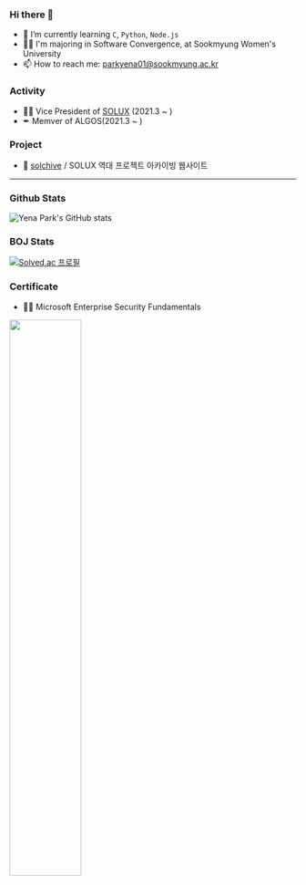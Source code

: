 ### Hi there 👋
- 🌱 I’m currently learning `C`, `Python`, `Node.js`
- 👩‍🎓 I'm majoring in Software Convergence, at Sookmyung Women's University
- 📫 How to reach me: parkyena01@sookmyung.ac.kr

### Activity
- 👩‍💼 Vice President of [SOLUX](https://solux.tistory.com/) (2021.3 ~ )
- ✒ Memver of ALGOS(2021.3 ~ )

### Project
- 💾 [solchive](https://github.com/Yena777/solchive.git) / SOLUX 역대 프로젝트 아카이빙 웹사이트

***
### Github Stats
![Yena Park's GitHub stats](https://github-readme-stats.vercel.app/api?username=yena777&show_icons=true&theme=radical)

### BOJ Stats
[![Solved.ac 프로필](http://mazassumnida.wtf/api/v2/generate_badge?boj=yeana0601)](https://solved.ac/yeana0601)

### Certificate
- 🕵️‍♀️ Microsoft Enterprise Security Fundamentals 
<img src="https://user-images.githubusercontent.com/76472415/109378758-62481800-7918-11eb-9d61-1a382dc4ec2d.jpg" width="50%" height="50%" align="left">

<!--
**Yena777/Yena777** is a ✨ _special_ ✨ repository because its `README.md` (this file) appears on your GitHub profile.


![Certificate_1](https://user-images.githubusercontent.com/76472415/109378758-62481800-7918-11eb-9d61-1a382dc4ec2d.jpg){: width="50%" height="50%"}
Here are some ideas to get you started:

- 🔭 I’m currently working on ...

- 👯 I’m looking to collaborate on ...
- 🤔 I’m looking for help with ...
- 💬 Ask me about ...







- 

 
- 😄 Pronouns: ...
- ⚡ Fun fact: ...
-->

